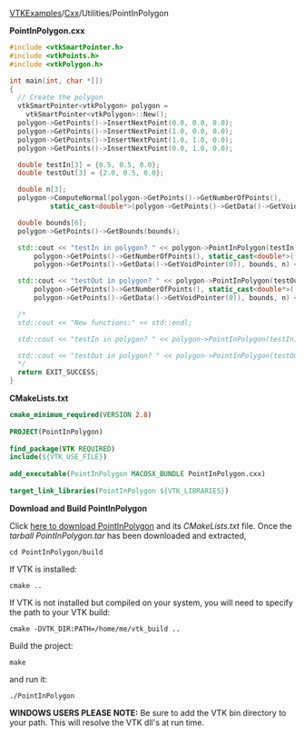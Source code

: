 [VTKExamples](/index/)/[Cxx](/Cxx)/Utilities/PointInPolygon

**PointInPolygon.cxx**
```c++
#include <vtkSmartPointer.h>
#include <vtkPoints.h>
#include <vtkPolygon.h>

int main(int, char *[])
{
  // Create the polygon
  vtkSmartPointer<vtkPolygon> polygon =
    vtkSmartPointer<vtkPolygon>::New();
  polygon->GetPoints()->InsertNextPoint(0.0, 0.0, 0.0);
  polygon->GetPoints()->InsertNextPoint(1.0, 0.0, 0.0);
  polygon->GetPoints()->InsertNextPoint(1.0, 1.0, 0.0);
  polygon->GetPoints()->InsertNextPoint(0.0, 1.0, 0.0);

  double testIn[3] = {0.5, 0.5, 0.0};
  double testOut[3] = {2.0, 0.5, 0.0};

  double n[3];
  polygon->ComputeNormal(polygon->GetPoints()->GetNumberOfPoints(),
          static_cast<double*>(polygon->GetPoints()->GetData()->GetVoidPointer(0)), n);

  double bounds[6];
  polygon->GetPoints()->GetBounds(bounds);

  std::cout << "testIn in polygon? " << polygon->PointInPolygon(testIn,
      polygon->GetPoints()->GetNumberOfPoints(), static_cast<double*>(
      polygon->GetPoints()->GetData()->GetVoidPointer(0)), bounds, n) << std::endl;

  std::cout << "testOut in polygon? " << polygon->PointInPolygon(testOut,
      polygon->GetPoints()->GetNumberOfPoints(), static_cast<double*>(
      polygon->GetPoints()->GetData()->GetVoidPointer(0)), bounds, n) << std::endl;

  /*
  std::cout << "New functions:" << std::endl;

  std::cout << "testIn in polygon? " << polygon->PointInPolygon(testIn) << std::endl;

  std::cout << "testOut in polygon? " << polygon->PointInPolygon(testOut) << std::endl;
  */
  return EXIT_SUCCESS;
}
```
**CMakeLists.txt**
```cmake
cmake_minimum_required(VERSION 2.8)
 
PROJECT(PointInPolygon)
 
find_package(VTK REQUIRED)
include(${VTK_USE_FILE})
 
add_executable(PointInPolygon MACOSX_BUNDLE PointInPolygon.cxx)
 
target_link_libraries(PointInPolygon ${VTK_LIBRARIES})
```

**Download and Build PointInPolygon**

Click [here to download PointInPolygon](https://github.com/lorensen/VTKWikiExamplesTarballs/raw/master/PointInPolygon.tar) and its *CMakeLists.txt* file.
Once the *tarball PointInPolygon.tar* has been downloaded and extracted,
```
cd PointInPolygon/build 
```
If VTK is installed:
```
cmake ..
```
If VTK is not installed but compiled on your system, you will need to specify the path to your VTK build:
```
cmake -DVTK_DIR:PATH=/home/me/vtk_build ..
```
Build the project:
```
make
```
and run it:
```
./PointInPolygon
```
**WINDOWS USERS PLEASE NOTE:** Be sure to add the VTK bin directory to your path. This will resolve the VTK dll's at run time.

